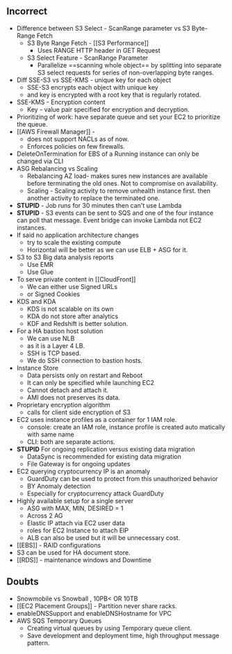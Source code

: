 ## Incorrect
- Difference between S3 Select - ScanRange parameter vs S3 Byte-Range Fetch
	- S3 Byte Range Fetch - [[S3 Performance]]
		- Uses RANGE HTTP header in GET Request
	- S3 Select Feature - ScanRange Parameter
		- Parallelize ==scanning whole object== by splitting into separate S3 select requests for series of non-overlapping byte ranges.
- Diff SSE-S3 vs SSE-KMS - unique key for each object 
	- SSE-S3 encrypts each object with unique key 
	- and key is encrypted with a root key that is regularly rotated.
- SSE-KMS - Encryption content 
	- Key - value pair specified for encryption and decryption.
- Prioritizing of work: have separate queue and set your EC2 to prioritize the queue.
- [[AWS Firewall Manager]] - 
	- does not support NACLs as of now. 
	- Enforces policies on few firewalls.
- DeleteOnTermination for EBS of a Running instance can only be changed via CLI
- ASG Rebalancing vs Scaling 
	- Rebalancing AZ load- makes sures new instances are available before terminating the old ones. Not to compromise on availability.
	- Scaling - Scaling activity to remove unhealth instance first. then another activity to replace the terminated one. 
- **STUPID** - Job runs for 30 minutes then can't use Lambda
- **STUPID** - S3 events can be sent to SQS and one of the four instance can poll that message. Event bridge can invoke Lambda not EC2 instances.
- If said no application architecture changes
	- try to scale the existing compute 
	- Horizontal will be better as we can use ELB + ASG for it. 
- S3 to S3 Big data analysis reports 
	- Use EMR
	- Use Glue
- To serve private content in [[CloudFront]]
	- We can either use Signed URLs
	- or Signed Cookies
- KDS and KDA
	- KDS is not scalable on its own 
	- KDA do not store after analytics 
	- KDF and Redshift is better solution. 
- For a HA bastion host solution 
	- We can use NLB
	- as it is a Layer 4 LB. 
	- SSH is TCP based. 
	- We do SSH connection to bastion hosts. 
- Instance Store
	- Data persists only on restart and Reboot
	- It can only be specified while launching EC2 
	- Cannot detach and attach it. 
	- AMI does not preserves its data. 
- Proprietary encryption algorithm 
	- calls for client side encryption of S3
- EC2 uses instance profiles as a container for 1 IAM role. 
	- console: create an IAM role, instance profile is created auto matically with same name 
	- CLI: both are separate actions.
- **STUPID** For ongoing replication versus existing data migration 
	- DataSync is recommended for existing data migration 
	- File Gateway is for ongoing updates
- EC2 querying cryptocurrency IP is an anomaly 
	- GuardDuty can be used to protect from this unauthorized behavior
	- BY Anomaly detection
	- Especially for cryptocurrency attack GuardDuty
- Highly available setup for a single server
	- ASG with MAX, MIN, DESIRED = 1
	- Across 2 AG 
	- Elastic IP attach via EC2 user data 
	- roles for EC2 Instance to attach EIP 
	- ALB can also be used but it will be unnecessary cost.
- [[EBS]] - RAID configurations 
- S3 can be used for HA document store.
- [[RDS]] - maintenance windows and Downtime
	

## Doubts
- Snowmobile vs Snowball , 10PB< OR 10TB
- [[EC2 Placement Groups]] - Partition never share racks.
- enableDNSSupport and enableDNSHostname for VPC
- AWS SQS Temporary Queues 
	- Creating virtual queues by using Temporary queue client.
	- Save development and deployment time, high throughput message pattern.